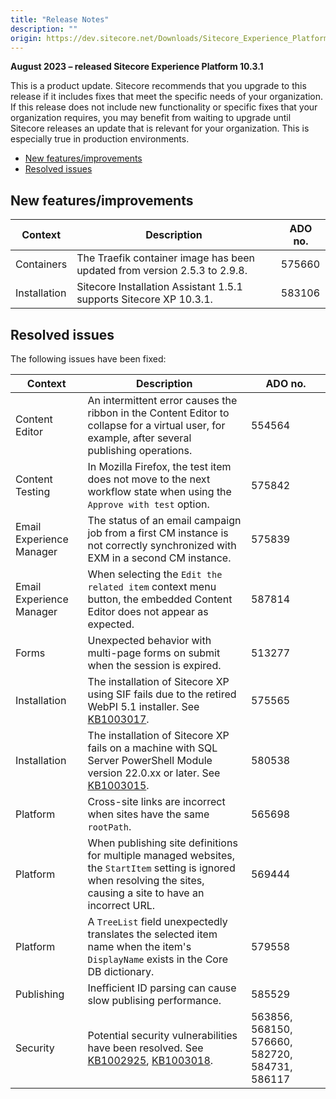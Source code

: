 ```yaml
---
title: "Release Notes"
description: ""
origin: https://dev.sitecore.net/Downloads/Sitecore_Experience_Platform/103/Sitecore_Experience_Platform_103_Update1/Release_Notes
---
```


**August 2023 – released Sitecore Experience Platform 10.3.1**

This is a product update. Sitecore recommends that you upgrade to this release if it includes fixes that meet the specific needs of your organization. If this release does not include new functionality or specific fixes that your organization requires, you may benefit from waiting to upgrade until Sitecore releases an update that is relevant for your organization. This is especially true in production environments.

-   [New features/improvements](#New)
-   [Resolved issues](#Resolved)

## New features/improvements

 | Context | Description | ADO no. |
 | --- | --- | --- |
 | Containers | The Traefik container image has been updated from version 2.5.3 to 2.9.8. | 575660 |
 | Installation | Sitecore Installation Assistant 1.5.1 supports Sitecore XP 10.3.1. | 583106 |

## Resolved issues

The following issues have been fixed:

 | Context | Description | ADO no. |
 | --- | --- | --- |
 | Content Editor | An intermittent error causes the ribbon in the Content Editor to collapse for a virtual user, for example, after several publishing operations. | 554564 |
 | Content Testing | In Mozilla Firefox, the test item does not move to the next workflow state when using the `Approve with test` option. | 575842 |
 | Email Experience Manager | The status of an email campaign job from a first CM instance is not correctly synchronized with EXM in a second CM instance. | 575839 |
 | Email Experience Manager | When selecting the `Edit the related item` context menu button, the embedded Content Editor does not appear as expected. | 587814 |
 | Forms | Unexpected behavior with multi-page forms on submit when the session is expired. | 513277 |
 | Installation | The installation of Sitecore XP using SIF fails due to the retired WebPI 5.1 installer. See [KB1003017](https://support.sitecore.com/kb?id=kb_article_view&sysparm_article=KB1003017). | 575565 |
 | Installation | The installation of Sitecore XP fails on a machine with SQL Server PowerShell Module version 22.0.xx or later. See [KB1003015](https://support.sitecore.com/kb?id=kb_article_view&sysparm_article=KB1003015). | 580538 |
 | Platform | Cross-site links are incorrect when sites have the same `rootPath`. | 565698 |
 | Platform | When publishing site definitions for multiple managed websites, the `StartItem` setting is ignored when resolving the sites, causing a site to have an incorrect URL. | 569444 |
 | Platform | A `TreeList` field unexpectedly translates the selected item name when the item's `DisplayName` exists in the Core DB dictionary. | 579558 |
 | Publishing | Inefficient ID parsing can cause slow publising performance. | 585529 |
 | Security | Potential security vulnerabilities have been resolved. See [KB1002925](https://support.sitecore.com/kb?id=kb_article_view&sysparm_article=KB1002925), [KB1003018](https://support.sitecore.com/kb?id=kb_article_view&sysparm_article=KB1003018). | 563856, 568150, 576660, 582720, 584731, 586117 |